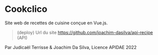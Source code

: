 # Cookclico
Site web de recettes de cuisine conçue en Vue.js.

> (deploy) Url du site
> https://github.com/joachim-dasilva/api-recipe (API)

Par Judicaël Terrisse & Joachim Da Silva, Licence APIDAE 2022
